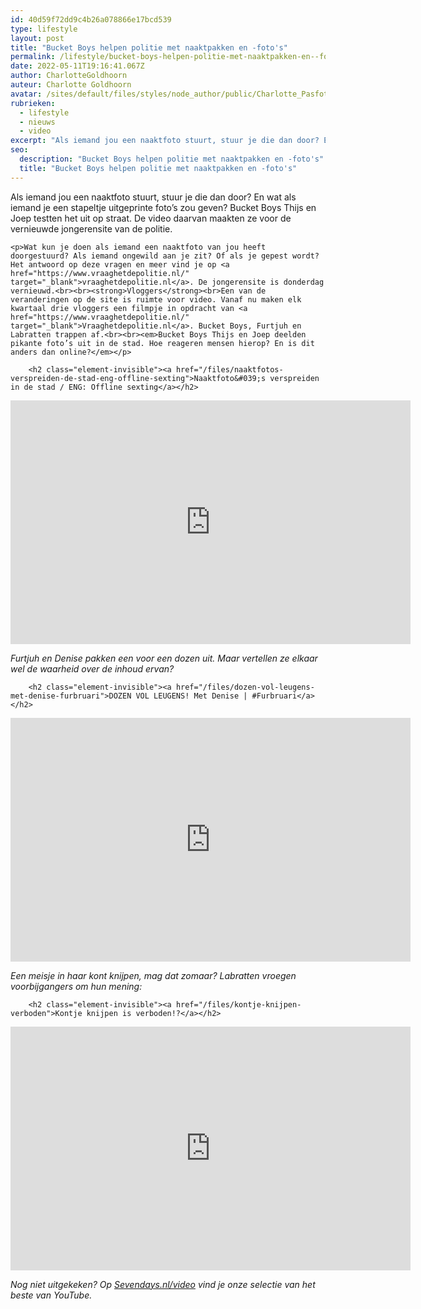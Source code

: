```yaml
---
id: 40d59f72dd9c4b26a078866e17bcd539
type: lifestyle
layout: post
title: "Bucket Boys helpen politie met naaktpakken en -foto's"
permalink: /lifestyle/bucket-boys-helpen-politie-met-naaktpakken-en--fotos/
date: 2022-05-11T19:16:41.067Z
author: CharlotteGoldhoorn
auteur: Charlotte Goldhoorn
avatar: /sites/default/files/styles/node_author/public/Charlotte_PasfotoDSC01555%20EXTRA.jpg?itok=Uh1_j08g
rubrieken:
  - lifestyle
  - nieuws
  - video
excerpt: "Als iemand jou een naaktfoto stuurt, stuur je die dan door? En wat als iemand je een stapeltje uitgeprinte foto’s zou geven? Bucket Boys Thijs en Joep testten het uit op straat. De video daarvan maakten ze voor de vernieuwde jongerensite van de politie.    "
seo:
  description: "Bucket Boys helpen politie met naaktpakken en -foto's"
  title: "Bucket Boys helpen politie met naaktpakken en -foto's"
---
```

Als iemand jou een naaktfoto stuurt, stuur je die dan door? En wat als iemand je een stapeltje uitgeprinte foto’s zou geven? Bucket Boys Thijs en Joep testten het uit op straat. De video daarvan maakten ze voor de vernieuwde jongerensite van de politie.    

    <p>Wat kun je doen als iemand een naaktfoto van jou heeft doorgestuurd? Als iemand ongewild aan je zit? Of als je gepest wordt? Het antwoord op deze vragen en meer vind je op <a href="https://www.vraaghetdepolitie.nl/" target="_blank">vraaghetdepolitie.nl</a>. De jongerensite is donderdag vernieuwd.<br><br><strong>Vloggers</strong><br>Een van de veranderingen op de site is ruimte voor video. Vanaf nu maken elk kwartaal drie vloggers een filmpje in opdracht van <a href="https://www.vraaghetdepolitie.nl/" target="_blank">Vraaghetdepolitie.nl</a>. Bucket Boys, Furtjuh en Labratten trappen af.<br><br><em>Bucket Boys Thijs en Joep deelden pikante foto’s uit in de stad. Hoe reageren mensen hierop? En is dit anders dan online?</em></p>
<p><div class="media media-element-container media-default"><div id="file-16197" class="file file-video file-video-youtube">

        <h2 class="element-invisible"><a href="/files/naaktfotos-verspreiden-de-stad-eng-offline-sexting">Naaktfoto&#039;s verspreiden in de stad / ENG: Offline sexting</a></h2>
    
  
  <div class="content">
    <div class="media-youtube-video media-element file-default media-youtube-1">
  <iframe class="media-youtube-player" width="640" height="390" title="Naaktfoto&#039;s verspreiden in de stad / ENG: Offline sexting" src="https://www.youtube.com/embed/AGCrJ_qQC8k?wmode=opaque&controls=" name="Naaktfoto&#039;s verspreiden in de stad / ENG: Offline sexting" frameborder="0" allowfullscreen="">Video van Naaktfoto&amp;#039;s verspreiden in de stad / ENG: Offline sexting</iframe>
</div>
  </div>

  
</div>
</div>
<p><em>Furtjuh en Denise pakken een voor een dozen uit. Maar vertellen ze elkaar wel de waarheid over de inhoud ervan?</em></p>
<p><div class="media media-element-container media-default"><div id="file-16198" class="file file-video file-video-youtube">

        <h2 class="element-invisible"><a href="/files/dozen-vol-leugens-met-denise-furbruari">DOZEN VOL LEUGENS! Met Denise | #Furbruari</a></h2>
    
  
  <div class="content">
    <div class="media-youtube-video media-element file-default media-youtube-2">
  <iframe class="media-youtube-player" width="640" height="390" title="DOZEN VOL LEUGENS! Met Denise | #Furbruari" src="https://www.youtube.com/embed/ZCfgcm4D60k?wmode=opaque&controls=" name="DOZEN VOL LEUGENS! Met Denise | #Furbruari" frameborder="0" allowfullscreen="">Video van DOZEN VOL LEUGENS! Met Denise | #Furbruari</iframe>
</div>
  </div>

  
</div>
</div>
<p><em>Een meisje in haar kont knijpen, mag dat zomaar? Labratten vroegen voorbijgangers om hun mening:</em></p>
<p><div class="media media-element-container media-default"><div id="file-16199" class="file file-video file-video-youtube">

        <h2 class="element-invisible"><a href="/files/kontje-knijpen-verboden">Kontje knijpen is verboden!?</a></h2>
    
  
  <div class="content">
    <div class="media-youtube-video media-element file-default media-youtube-3">
  <iframe class="media-youtube-player" width="640" height="390" title="Kontje knijpen is verboden!?" src="https://www.youtube.com/embed/jRWUWbsKVo8?wmode=opaque&controls=" name="Kontje knijpen is verboden!?" frameborder="0" allowfullscreen="">Video van Kontje knijpen is verboden!?</iframe>
</div>
  </div>

  
</div>
</div>
<p><em>Nog niet uitgekeken? Op <a href="/video">Sevendays.nl/video</a> vind je onze selectie van het beste van YouTube.</em></p>  
